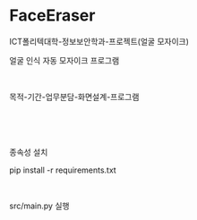 # FaceEraser
ICT폴리텍대학-정보보안학과-프로젝트(얼굴 모자이크)

얼굴 인식 자동 모자이크 프로그램

<br>

목적-기간-업무분담-화면설계-프로그램

<br><br><br>

종속성 설치

pip install -r requirements.txt

<br>

src/main.py 실행
